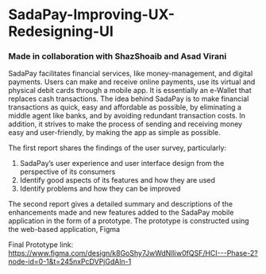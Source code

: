 # SadaPay-Improving-UX-Redesigning-UI

### Made in collaboration with ShazShoaib and Asad Virani

SadaPay facilitates financial services, like money-management, and digital payments. Users can make and receive online payments, use its virtual and physical debit cards through a mobile app. It is essentially an e-Wallet that replaces cash transactions. The idea behind SadaPay is to make financial transactions as quick, easy and affordable as possible, by eliminating a middle agent like banks, and by avoiding redundant transaction costs. In addition, it strives to make the process of sending and receiving money easy and user-friendly, by making the app as simple as possible.

The first report shares the findings of the user survey, particularly:
1.	SadaPay’s user experience and user interface design from the perspective of its consumers
2.	Identify good aspects of its features and how they are used
3.	Identify problems and how they can be improved

The second report gives a detailed summary and descriptions of the enhancements made and new features added to the SadaPay mobile application in the form of a prototype. The prototype is constructed using the web-based application, Figma

Final Prototype link: https://www.figma.com/design/k8GoShy7JwWdNIliw0fQSF/HCI---Phase-2?node-id=0-1&t=245nxPcDVPjGdAln-1
